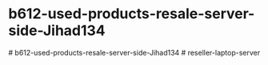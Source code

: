 # b612-used-products-resale-server-side-Jihad134
#   b 6 1 2 - u s e d - p r o d u c t s - r e s a l e - s e r v e r - s i d e - J i h a d 1 3 4  
 #   r e s e l l e r - l a p t o p - s e r v e r  
 